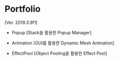 # Portfolio
[Ver. 2019.3.9f1]


* Popup [Stack을 활용한 Popup Manager]



* Animation [GUI를 활용한 Dynamic Mesh Animation]



* EffectPool [Object Pooling을 활용한 Effect Pool]
